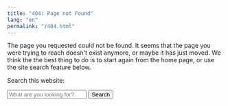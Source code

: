 ```yaml
---
title: "404: Page not Found"
lang: "en"
permalink: "/404.html"
---
```

The page you requested could not be found. It seems that the page you were
trying to reach doesn't exist anymore, or maybe it has just moved. We think the
the best thing to do is to start again from the home page, or use the site
search feature below.

<div class="row my-4 justify-content-center">
	<div class="col-md-7">
		<p class="text-center">Search this website:</p>
		<form class="form-search" role="search" action="{{ "/search/" | relative_url }}">
			<div class="input-group input-group-lg">
				<input type="text" class="form-control" placeholder="What are you looking for?" name="q">
				<span class="input-group-append">
					<button class="btn btn-primary" type="submit">Search</button>
				</span>
			</div>
		</form>
	</div>
</div>